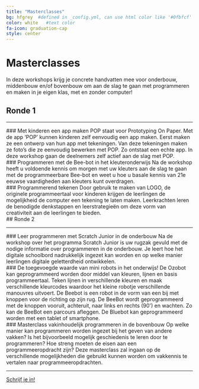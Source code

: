 ```yaml
---
title: "Masterclasses"
bg: hfgrey  #defined in _config.yml, can use html color like '#0fbfcf'
color: white   #text color
fa-icon: graduation-cap
style: center
---
```


# Masterclasses
In deze workshops krijg je concrete handvatten mee voor onderbouw, middenbouw en/of bovenbouw om aan de slag te gaan met programmeren en maken in je eigen klas, met en zonder computer!


## Ronde 1
<hr>
### Met kinderen een app maken 
POP staat voor Prototyping On Paper. Met de app ‘POP’ kunnen kinderen zelf eenvoudig een app maken. Eerst maken ze een ontwerp van hun app met tekeningen. Van deze tekeningen maken ze foto’s die ze eenvoudig bewerken met POP. Zo ontstaat een echte app. In deze workshop gaan de deelnemers zelf actief aan de slag met POP. 
<br>
### Programmeren met de Bee-bot in het kleuteronderwijs
Na de workshop heeft u voldoende kennis om morgen met uw kleuters aan de slag te gaan met de programmeerbare Bee-bot en weet u hoe u basale kennis van 21e eeuwse vaardigheden aan kleuters kunt overdragen. 
<br>
### Programmerend tekenen
Door gebruik te maken van LOGO, de originele programmeertaal voor kinderen krijgen de leerlingen de mogelijkheid de computer een tekening te laten maken. Leerkrachten leren de benodigde denkstappen en leerstrategieën om deze vorm van creativiteit aan de leerlingen te bieden.
<br>
## Ronde 2
<hr>
### Leer programmeren met Scratch Junior in de onderbouw
Na ​de workshop over het programma Scratch Junior is uw rugzak gevuld met de nodige informatie over programmeren in de onderbouw. Je leert hoe het digitale schoolbord nadrukkelijk ingezet kan worden en op welke manier leerlingen digitale geletterdheid ontwikkelen.

<br>
### De toegevoegde waarde van mini robots in het onderwijs!
De Ozobot kan geprogrammeerd worden door middel van kleuren, lijnen en basis programmeertaal. Teken lijnen in verschillende kleuren en maak verschillende kleurcodes waardoor het kleine robotje verschillende manouvres uitvoert.
De Beebot is een robot in de vorm van een bij met knoppen voor de richting op zijn rug.
De BeeBot wordt geprogrammeerd met de knoppen vooruit, achteruit, naar links en rechts (90') en wachten. Zo kan de BeeBot een parcours afleggen. De Bluebot kan geprogrammeerd worden met een tablet of smartphone.
 
<br>
### Masterclass vakinhoudelijk programmeren in de bovenbouw
Op welke manier kan programmeren worden ingezet bij het geven van andere vakken? Is het bijvoorbeeld mogelijk geschiedenis te leren door te programmeren? Hoe streng moeten de eisen aan een programmeeropdracht zijn? Deze masterclass zal ingaan op de verschillende mogelijkheden die gebruikt kunnen worden om vakkennis te vertalen naar programmeeropdrachten.
<br>

<hr>
<div class="centered">
    <a id="cta" href="https://www.marnixonderwijscentrum.nl/codekrakersmakers">Schrijf je in!</a>
</div>